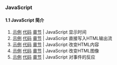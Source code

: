 ###  JavaScript

#### 1.1 JavaScript 简介
1. [示例](https://github.com/logicwang/Js-Review/blob/master/JS/1.html)
[代码](https://logicwang.github.io/Js-Review/JS/1.html)
[章节](https://www.runoob.com/js/js-intro.html) |
JavaScript  显示时间
2. [示例](https://github.com/logicwang/Js-Review/blob/master/JS/2.html)
[代码](https://logicwang.github.io/Js-Review/JS/2.html)
[章节](https://www.runoob.com/js/js-intro.html) |
JavaScript  直接写入HTML输出流
3. [示例](https://github.com/logicwang/Js-Review/blob/master/JS/3.html)
[代码](https://logicwang.github.io/Js-Review/JS/3.html)
[章节](https://www.runoob.com/js/js-intro.html) |
JavaScript  改变HTML内容
4. [示例](https://github.com/logicwang/Js-Review/blob/master/JS/4.html)
[代码](https://logicwang.github.io/Js-Review/JS/4.html)
[章节](https://www.runoob.com/js/js-intro.html) |
JavaScript  改变HTML图像
5. [示例](https://github.com/logicwang/Js-Review/blob/master/JS/5.html)
[代码](https://logicwang.github.io/Js-Review/JS/5.html)
[章节](https://www.runoob.com/js/js-intro.html) |
JavaScript  对事件的反应